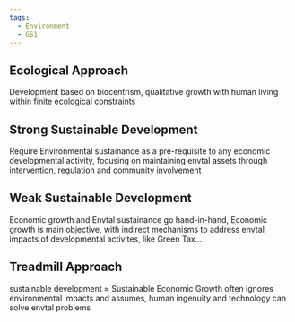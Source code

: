 ```yaml
---
tags:
  - Environment
  - GS1
---
```

## Ecological Approach
Development based on biocentrism, qualitative growth with human living within finite ecological constraints
## Strong Sustainable Development
Require Environmental sustainance as a pre-requisite to any economic developmental activity, focusing on maintaining envtal assets through intervention, regulation and community involvement
## Weak Sustainable Development
Economic growth and Envtal sustainance go hand-in-hand, Economic growth is main objective, with indirect mechanisms to address envtal impacts of developmental activites, like Green Tax...
## Treadmill Approach
sustainable development $\approx$ Sustainable Economic Growth
often ignores environmental impacts and assumes, human ingenuity and technology can solve envtal problems